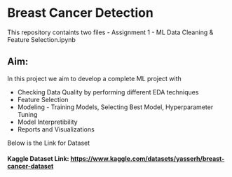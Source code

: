 # Breast Cancer Detection

This repository containts two files -
Assignment 1 - ML Data Cleaning & Feature Selection.ipynb

## Aim:
In this project we aim to develop a complete ML project with

- Checking Data Quality by performing different EDA techniques
- Feature Selection
- Modeling - Training Models, Selecting Best Model, Hyperparameter Tuning
- Model Interpretibility
- Reports and Visualizations

Below is the Link for Dataset

#### Kaggle Dataset Link: https://www.kaggle.com/datasets/yasserh/breast-cancer-dataset


